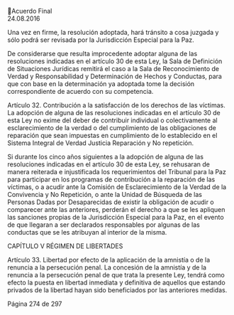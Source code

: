 Acuerdo Final  
24.08.2016  

Una vez en firme, la resolución adoptada, hará tránsito a cosa juzgada y sólo podrá ser revisada por la 
Jurisdicción Especial para la Paz. 
 
De considerarse que resulta improcedente adoptar alguna de las resoluciones indicadas en el artículo 30 
de esta Ley, la Sala de Definición de Situaciones Jurídicas remitirá el caso a la Sala de Reconocimiento de 
Verdad y Responsabilidad y Determinación de Hechos y Conductas, para que con base en la determinación 
ya adoptada tome la decisión correspondiente de acuerdo con su competencia.  
 
Artículo 32. Contribución a la satisfacción de los derechos de las víctimas. La adopción de alguna de las 
resoluciones  indicadas  en  el  artículo  30  de  esta  Ley  no  exime  del  deber  de  contribuir  individual  o 
colectivamente al esclarecimiento de la verdad o del cumplimiento de las obligaciones de reparación que 
sean impuestas en cumplimiento de lo establecido en el Sistema Integral de Verdad Justicia Reparación y 
No repetición. 
 
Si durante los cinco años siguientes a la adopción de alguna de las resoluciones indicadas en el artículo 30 
de esta Ley, se rehusaran de manera reiterada e injustificada los requerimientos del Tribunal para la Paz 
para  participar  en  los  programas  de  contribución  a  la  reparación  de  las  víctimas,  o  a  acudir  ante  la 
Comisión  de  Esclarecimiento  de  la  Verdad  de  la  Convivencia  y  No  Repetición,  o  ante  la  Unidad  de 
Búsqueda de las Personas Dadas por Desaparecidas de existir la obligación de acudir o comparecer ante 
las anteriores, perderán el derecho a que se les apliquen las sanciones propias de la Jurisdicción Especial 
para la Paz, en el evento de que llegaran a ser declarados responsables por algunas de las conductas que 
se les atribuyan al interior de la misma. 
 
CAPÍTULO V 
RÉGIMEN DE LIBERTADES 
 
Artículo 33. Libertad por efecto de la aplicación de la amnistía o de la renuncia a la persecución penal. 
La concesión de la amnistía y de la renuncia a la persecución penal de que trata la presente Ley, tendrá 
como efecto la puesta en libertad inmediata y definitiva de aquellos que estando privados de la libertad 
hayan sido beneficiados por las anteriores medidas. 
 
Página 274 de 297 
 

